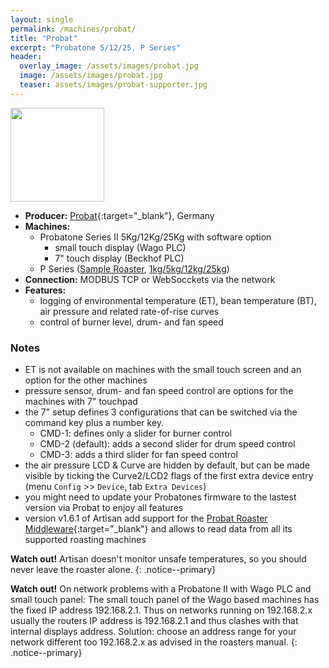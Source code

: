 ```yaml
---
layout: single
permalink: /machines/probat/
title: "Probat"
excerpt: "Probatone 5/12/25, P Series"
header:
  overlay_image: /assets/images/probat.jpg
  image: /assets/images/probat.jpg
  teaser: assets/images/probat-supporter.jpg
---
```


<img class="tab-image" src="{{ site.baseurl }}/assets/images/supporter-badge.png" width="150px">

* __Producer:__ [Probat](http://www.probat-shoproaster.com/en/home/){:target="_blank"}, Germany
* __Machines:__ 
  - Probatone Series II 5Kg/12Kg/25Kg with software option
     - small touch display (Wago PLC)
     - 7" touch display (Beckhof PLC)
  - P Series ([Sample Roaster](https://www.probat.com/en/products/shoproaster/produkte/roasters/sample-roaster/), [1kg/5kg/12kg/25kg](https://www.probat.com/en/products/shoproaster/produkte/roasters/p-series-probatino/)) 
* __Connection:__ MODBUS TCP or WebSocckets via the network
* __Features:__ 
  - logging of environmental temperature (ET), bean temperature (BT), air pressure and related rate-of-rise curves
  - control of burner level, drum- and fan speed

  

### Notes

- ET is not available on machines with the small touch screen and an option for the other machines
- pressure sensor, drum- and fan speed control are options for the machines with 7" touchpad
- the 7" setup defines 3 configurations that can be switched via the command key plus a number key.
  * CMD-1: defines only a slider for burner control
  * CMD-2 (default): adds a second slider for drum speed control
  * CMD-3: adds a third slider for fan speed control
- the air pressure LCD & Curve are hidden by default, but can be made visible by ticking the Curve2/LCD2 flags of the first extra device entry (menu `Config` >> `Device`, tab `Extra Devices`)
- you might need to update your Probatones firmware to the lastest version via Probat to enjoy all features
- version v1.6.1 of Artisan add support for the [Probat Roaster Middleware](https://www.probat.com/en/products/shoproaster/produkte/roasters/probatone-series/){:target="_blank"} and allows to read data from all its supported roasting machines


**Watch out!** Artisan doesn't monitor unsafe temperatures, so you should never leave the roaster alone.
{: .notice--primary}

**Watch out!** On network problems with a Probatone II with Wago PLC and small touch panel: The small touch panel of the Wago based machines has the fixed IP address 192.168.2.1. Thus on networks running on 192.168.2.x usually the routers IP address is 192.168.2.1 and thus clashes with that internal displays address. Solution: choose an address range for your network different too 192.168.2.x as advised in the roasters manual.
{: .notice--primary}